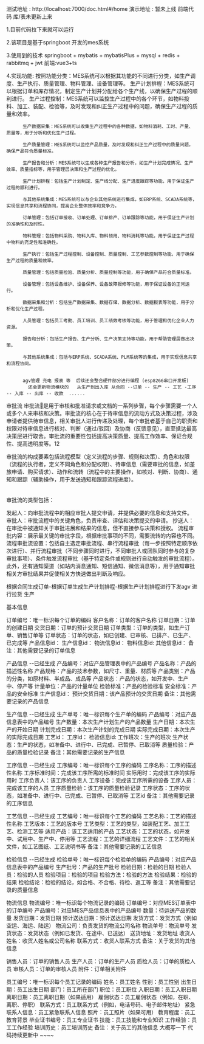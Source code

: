 测试地址 : http://localhost:7000/doc.html#/home
演示地址 : 暂未上线
前端代码 库/表未更新上来 

1.目前代码拉下来就可以运行 

2.该项目是基于springboot 开发的mes系统

3.使用到的技术 springboot + mybatis + mybatisPlus + mysql + redis + rabbitmq + jwt 
          前端:vue3+ts

4.实现功能:
          按照功能分类：MES系统可以根据其功能的不同进行分类，如生产调度、生产执行、质量管理、物料管理、设备管理等。
          生产计划排程：MES系统可以根据订单和库存情况，制定生产计划并分配给各个生产线，以确保生产过程的顺利进行。
          生产过程控制：MES系统可以监控生产过程中的各个环节，如物料投料、加工、装配、检验等，及时发现和纠正生产过程中的问题，确保生产过程的质量和效率。
          
          生产数据采集：MES系统可以收集生产过程中的各种数据，如物料消耗、工时、产量、质量等，用于分析和优化生产过程。
          
          生产质量管理：MES系统可以监控产品质量，及时发现和纠正生产过程中的质量问题，确保产品符合质量标准。
          
          生产报告和分析：MES系统可以生成各种生产报告和分析，如生产计划完成情况、生产效率、质量指标等，用于管理层决策和生产过程的优化。

          生产计划排程：包括生产计划制定、生产线分配、生产进度跟踪等功能，用于保证生产过程的顺利进行。
          
          与其他系统集成：MES系统可以与企业其他系统进行集成，如ERP系统、SCADA系统等，实现信息共享和流程协同，提高企业整体效率和竞争力。
          
          订单管理：包括订单接收、订单处理、订单排产、订单跟踪等功能，用于保证生产计划的准确性和及时性。
          
          物料管理：包括物料采购、物料入库、物料领用、物料消耗等功能，用于保证生产过程中物料的充足性和准确性。
          
          生产执行：包括生产过程控制、设备控制、质量控制、工艺参数控制等功能，用于确保生产过程的质量和效率。
          
          质量管理：包括质量检验、质量分析、质量控制等功能，用于确保产品符合质量标准。
          
          设备管理：包括设备维护、设备保养、设备故障报修等功能，用于保证设备的正常运行。
          
          数据采集和分析：包括生产数据采集、数据存储、数据分析、数据报表等功能，用于分析和优化生产过程。
          
          人员管理：包括员工考勤、员工培训、员工绩效考核等功能，用于管理和优化企业人力资源。
          
          报告和分析：包括生产报告、生产分析、生产决策支持等功能，用于帮助管理层做出决策。
          
          与其他系统集成：包括与ERP系统、SCADA系统、PLM系统等的集成，用于实现信息共享和流程协同。
            
          
          agv管理 充电 报表 等  后续还会整合硬件部分进行编程 (esp8266串口开发板)
            还会更新物流模块的   从生产到出入库 从合同 --订单 -- 生产 -- 工艺 -工序 -- 入库 -- 出库 -- 收款  ......

审批流
审批流是用于审核和批准请求或文档的一系列步骤，每个步骤需要一个人或多个人来审核和决策。审批流的核心在于待审信息的流动方式及决策过程，涉及申请者提供待审信息，相关审批人进行传递及处理，每个审批者基于自己的职责和权限对待审信息进行核对、判断（通过/驳回）及协商（反馈意见），直至抵达最高决策层进行取舍。审批流的重要性包括提高决策质量、提高工作效率、保证合规性、提高透明度等。12

审批流的构成要素包括流程模型（定义流程的步骤、规则和决策）、角色和权限（流程的执行者，定义不同角色和分配权限）、待审信息（需要审批的信息，如差旅申请、购买请求）、动作和流转（流程中的主要操作，如核对、判断、协商）、通知和跟踪（辅助操作，用于发送通知和跟踪流程进度）。
<br/><br/><br/>
审批流的类型包括：

发起人：向审批流程中的相应审批人提交申请，并提供必要的信息和支持文件。
审批人：审批流程中的关键角色，负责审查、评估和决策提交的申请。
抄送人：在审批中被通知关于审批进展和结果的信息，但不直接参与决策和授权。
流程审批内容：展示最关键的审批字段，根据审批事项的不同，需要流转的内容也不同。
流程审批流设置：包括自主选定审批流程、串行流程审批（每一步按照特定顺序依次进行）、并行流程审批（不同步骤同时进行，不同审批人或团队同时参与的复杂审批事项）、条件触发流程审批（基于特定条件或规则进行自动触发的审批流程）。
此外，还有通知渠道（如站内消息通知、短信通知、微信消息等），用于通知审批相关方审批结果并促使相关方快速做出判断及响应。

根据合同生成订单-根据订单生成生产计划排程-根据生产计划排程进行下发agv 进行拉货 生产













基本信息

订单编号：唯一标识每个订单的编码
客户名称：订单的客户名称
订单日期：订单的创建日期
交货日期：订单的预计交货日期
订单类型：订单的类型，如生产订单、销售订单等
订单状态：订单的状态，如已创建、已审核、已排产、已生产、已完成等
产品信息id：
生产信息id：
物流信息id：
物料信息id:
其他信息id：
备注：其他需要记录的订单信息

产品信息 --已经生成
产品编号：对应产品管理表中的产品编号
产品名称：产品的描述性名称
产品规格：产品的技术参数，如尺寸、重量、材质等
产品类别：产品的分类，如原材料、半成品、成品等
产品状态：产品的状态，如开发中、生产中、停产等
计量单位：产品的计量单位
检验标准：产品的检验标准
安全标准：产品的安全标准
生产信息id：
预计交货日期：该产品预计的交货日期
备注：其他需要记录的产品信息




生产信息   --已经生成
生产单号：唯一标识每个生产单的编码
产品编号：对应产品信息表中的产品编号
生产数量：本次生产计划生产的产品数量
生产日期：本次生产的开始日期
计划完成日期：本次生产计划的完成日期
实际完成日期：本次生产的实际完成日期
工艺id：
工序id：
检验信息id:
工作班次：生产的班次
生产状态：生产的状态，如准备中、进行中、已完成、已暂停、已取消等
质量检验：产品的质量检验记录
备注：其他需要记录的生产信息


工序信息 --已经生成
工序编号：唯一标识每个工序的编码
工序名称：工序的描述性名称
工序标准时间：完成该工序所需的标准时间
实际用时：完成该工序的实际用时
工序负责人：该工序的负责人
工序设备：完成该工序所需的设备
工序人员：完成该工序的人员
工序质量检验：该工序的质量检验记录
工序状态：工序的状态，如准备中、进行中、已完成、已暂停、已取消等
工艺id
备注：其他需要记录的工序信息



工艺信息 --已经生成
工艺编号：唯一标识每个工艺的编码
工艺名称：工艺的描述性名称
工艺版本：工艺的版本号
工艺类型：工艺的类型，如装配工艺、加工工艺、检测工艺等
适用产品：该工艺适用的产品
工艺状态：工艺的状态，如开发中、试用中、生产中、停用等
工艺流程：工艺的详细流程
工艺文件：工艺的相关文件，如工艺图纸、工艺说明书等
备注：其他需要记录的工艺信息



检验信息 --已经生成
检验单号：唯一标识每个检验单的编码
产品编号：对应产品信息表中的产品编号
生产批号：产品的生产批号
检验日期：检验的日期
检验人员：检验的人员
检验项目：检验的项目
检验方法：检验的方法
检验结果：检验的结果
检验结论：检验的结论，如合格、不合格、待检、返工等
备注：其他需要记录的质量信息





物流信息
物流编号：唯一标识每个物流记录的编码
订单编号：对应MES订单表中的订单编号
产品编号：对应MES产品信息表中的产品编号
数量：待运送产品的数量
发货日期：发货日期
预计送达日期：预计送达日期
发货方式：发货方式（例如空运、海运、陆运）
物流公司：负责发货的物流公司名称
物流单号：物流单号
发货状态：发货状态（例如已发货、在途中、已送达）
送货地址：发货地址
收货人姓名：收货人姓名或公司名称
联系方式：收货人联系方式
备注：关于发货的其他信息


销售人员：订单的销售人员
生产人员：订单的生产人员
质检人员：订单的质检人员
审核人员：订单的审核人员
附件：订单相关附件







员工编号：唯一标识每个员工记录的编码
姓名：员工姓名
性别：员工性别
出生日期：员工出生日期
部门：员工所在部门
职位：员工职位
入职日期：员工入职日期
离职日期：员工离职日期（如果适用）
雇佣状态：员工雇佣状态（例如，在职、离职、停职）
联系方式：员工联系方式（例如，电话号码、电子邮件地址）
紧急联系人信息：员工紧急联系人信息
照片：员工照片（如果可用）
教育程度：员工教育背景
毕业证书编号：员工专业证书
技能：员工技能和专业知识
工作经验：员工工作经验
培训历史：员工培训历史
备注：关于员工的其他信息
大概写一下 代码持续更新中 ~~~~
